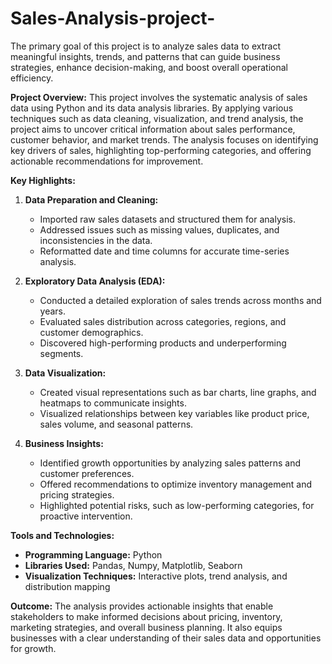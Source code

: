 # Sales-Analysis-project-
The primary goal of this project is to analyze sales data to extract meaningful insights, trends, and patterns that can guide business strategies, enhance decision-making, and boost overall operational efficiency.

**Project Overview:**
This project involves the systematic analysis of sales data using Python and its data analysis libraries. By applying various techniques such as data cleaning, visualization, and trend analysis, the project aims to uncover critical information about sales performance, customer behavior, and market trends. The analysis focuses on identifying key drivers of sales, highlighting top-performing categories, and offering actionable recommendations for improvement.

**Key Highlights:**

1. **Data Preparation and Cleaning:**

   * Imported raw sales datasets and structured them for analysis.
   * Addressed issues such as missing values, duplicates, and inconsistencies in the data.
   * Reformatted date and time columns for accurate time-series analysis.

2. **Exploratory Data Analysis (EDA):**

   * Conducted a detailed exploration of sales trends across months and years.
   * Evaluated sales distribution across categories, regions, and customer demographics.
   * Discovered high-performing products and underperforming segments.

3. **Data Visualization:**

   * Created visual representations such as bar charts, line graphs, and heatmaps to communicate insights.
   * Visualized relationships between key variables like product price, sales volume, and seasonal patterns.

4. **Business Insights:**

   * Identified growth opportunities by analyzing sales patterns and customer preferences.
   * Offered recommendations to optimize inventory management and pricing strategies.
   * Highlighted potential risks, such as low-performing categories, for proactive intervention.

**Tools and Technologies:**

* **Programming Language:** Python
* **Libraries Used:** Pandas, Numpy, Matplotlib, Seaborn
* **Visualization Techniques:** Interactive plots, trend analysis, and distribution mapping

**Outcome:**
The analysis provides actionable insights that enable stakeholders to make informed decisions about pricing, inventory, marketing strategies, and overall business planning. It also equips businesses with a clear understanding of their sales data and opportunities for growth.

